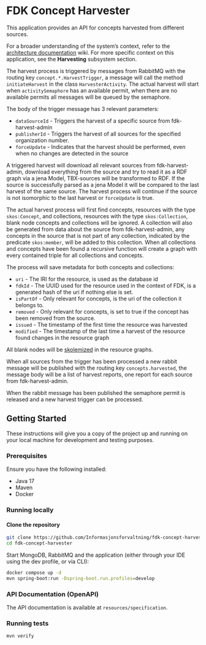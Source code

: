 # FDK Concept Harvester

This application provides an API for concepts harvested from different sources.

For a broader understanding of the system’s context, refer to
the [architecture documentation](https://github.com/Informasjonsforvaltning/architecture-documentation) wiki. For more
specific context on this application, see the **Harvesting** subsystem section.

The harvest process is triggered by messages from RabbitMQ with the routing key `concept.*.HarvestTrigger`, a message
will call the method `initiateHarvest` in the class `HarvesterActivity`. The actual harvest will start when
`activitySemaphore` has an available permit, when there are no available permits all messages will be queued by the
semaphore.

The body of the trigger message has 3 relevant parameters:

- `dataSourceId` - Triggers the harvest of a specific source from fdk-harvest-admin
- `publisherId` - Triggers the harvest of all sources for the specified organization number.
- `forceUpdate` - Indicates that the harvest should be performed, even when no changes are detected in the source

A triggered harvest will download all relevant sources from fdk-harvest-admin, download everything from the source and
try to read it as a RDF graph via a jena Model, TBX-sources will be transformed to RDF. If the source is successfully
parsed as a jena Model it will be compared to the last harvest of the same source. The harvest process will continue if
the source is not isomorphic to the last harvest or `forceUpdate` is true.

The actual harvest process will first find concepts, resources with the type `skos:Concept`, and collections, resources
with the type `skos:Collection`, blank node concepts and collections will be ignored. A collection will also be
generated from data about the source from fdk-harvest-admin, any concepts in the source that is not part of any
collection, indicated by the predicate `skos:member`, will be added to this collection.
When all collections and concepts have been found a recursive function will create a graph with every contained triple
for all collections and concepts.

The process will save metadata for both concepts and collections:

- `uri` - The IRI for the resource, is used as the database id
- `fdkId` - The UUID used for the resource used in the context of FDK, is a generated hash of the uri if nothing else is
  set.
- `isPartOf` - Only relevant for concepts, is the uri of the collection it belongs to.
- `removed` - Only relevant for concepts, is set to true if the concept has been removed from the source.
- `issued` - The timestamp of the first time the resource was harvested
- `modified` - The timestamp of the last time a harvest of the resource found changes in the resource graph

All blank nodes will be [skolemized](https://www.w3.org/wiki/BnodeSkolemization) in the resource graphs.

When all sources from the trigger has been processed a new rabbit message will be published with the routing key
`concepts.harvested`, the message body will be a list of harvest reports, one report for each source from
fdk-harvest-admin.

When the rabbit message has been published the semaphore permit is released and a new harvest trigger can be processed.

## Getting Started

These instructions will give you a copy of the project up and running on your local machine for development and testing
purposes.

### Prerequisites

Ensure you have the following installed:

- Java 17
- Maven
- Docker

### Running locally

#### Clone the repository

```sh
git clone https://github.com/Informasjonsforvaltning/fdk-concept-harvester.git
cd fdk-concept-harvester
```

Start MongoDB, RabbitMQ and the application (either through your IDE using the dev profile, or via CLI):

```sh
docker compose up -d
mvn spring-boot:run -Dspring-boot.run.profiles=develop
```

### API Documentation (OpenAPI)

The API documentation is available at ```resources/specification```.

### Running tests

```sh
mvn verify
```
